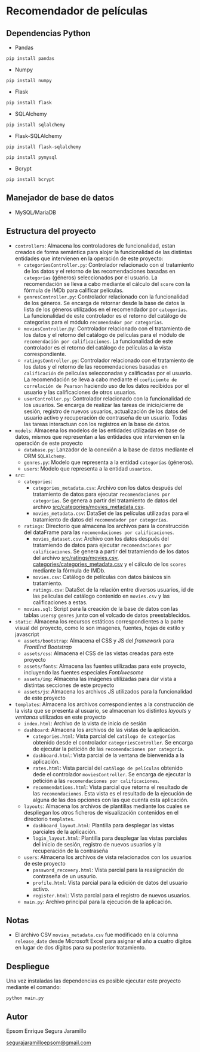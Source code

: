 # Recomendador de películas
## Dependencias Python
- Pandas

```terminal 
pip install pandas
```

- Numpy

```terminal 
pip install numpy
```

- Flask

```terminal 
pip install flask
```
- SQLAlchemy

```terminal
pip install sqlalchemy
```
- Flask-SQLAlchemy

```terminal
pip install flask-sqlalchemy
````
```terminal
pip install pymysql
```

- Bcrypt
````
pip install bcrypt
````


## Manejador de base de datos
- MySQL/MariaDB


## Estructura del proyecto
- `controllers`: Almacena los controladores de funcionalidad, estan creados de forma semántica para alojar la funcionalidad de las distintas entidades que intervienen en la operación de este proyecto:
    - `categoriesController.py`: Controlador relacionado con el tratamiento de los datos y el retorno de las recomendaciones basadas en `categorías` (géneros) seleccionados por el usuario. La recomendación se lleva a cabo mediante el cálculo del `score` con la fórmula de IMDb para calificar películas.
    - `genresController.py`: Controlador relacionado con la funcionalidad de los géneros. Se encarga de retornar desde la base de datos la lista de los géneros utilizados en el recomendador por `categorías`. La funcionalidad de este controlador es el retorno del catálogo de categorías para el módulo `recomendador por categorías`.
    - `moviesController`.py: Controlador relacionado con el tratamiento de los datos y el retorno del catálogo de películas para el módulo de `recomendación por calificaciones`. La funcionalidad de este controlador es el retorno del catálogo de películas a la vista correspondiente.
    - `ratingsController.py`: Controlador relacionado con el tratamiento de los datos y el retorno de las recomendaciones basadas en `calificación` de películas selecconadas y calificadas por el usuario. La recomendación se lleva a cabo mediante el `coeficiente de correlación de Pearson` haciendo uso de los datos recibidos por el usuario y las calificaciones de otros usuarios.
    - `userController.py`: Controlador relacionado con la funcionalidad de los usuarios. Se encarga de realizar las tareas de inicio/cierre de sesión, registro de nuevos usuarios, actualización de los datos del usuario activo y recuperación de contraseña de un usuario. Todas las tareas interactuan con los registros en la base de datos.
- `models`: Almacena los modelos de las entidades utilizadas en base de datos, mismos que representan a las entidades que intervienen en la operación de este proyecto
    - `database.py`: Lanzador de la conexión a la base de datos mediante el ORM `SQLAlchemy`.
    - `genres.py`: Modelo que representa a la entidad `categorías` (géneros).
    - `users`: Modelo que representa a la entidad `usuarios`.
- `src`: 
    - `categories`: 
        - `categories_metadata.csv`: Archivo con los datos después del tratamiento de datos para ejecutar `recomendaciones por categorías`. Se genera a partir del tratamiento de datos del archivo [src/categories/movies_metadata.csv](/src/categories/movies_metadata.csv).
        - `movies_metadata.csv`: DataSet de las películas utilizadas para el tratamiento de datos del `recomendador por categorías`.
    - `ratings`: Directorio que almacena los archivos para la construcción del dataFrame para las `recomendaciones por calificaciones`.
        - `movies_dataset.csv`: Archivo con los datos después del tratamiendo de datos para ejecutar `recomendaciones por calificaciones`. Se genera a partir del tratamiendo de los datos del archivo [src/ratings/movies.csv](/src/ratings/movies.csv), [categories/categories_metadata.csv](/categories/categories_metadata.csv) y el cálculo de los `scores` mediante la fórmula de IMDb.
        - `movies.csv`: Catálogo de películas con datos básicos sin tratamiento.
        - `ratings.csv`: DataSet de la relación entre diversos usuarios, id de las películas del catálogo contenido en `movies.csv` y las calificaciones a estas.
    - `movies.sql`: Script para la creación de la base de datos con las tablas `users`y `genres` junto con el volcado de datos preestablecidos.
- `static`: Almacena los recursos estáticos correspondientes a la parte visual del proyecto, como lo son imagenes, fuentes, hojas de estilo y javascript
    - `assets/bootstrap`: Almacena el CSS y JS del <i>framework</i> para <i>FrontEnd Bootstrap</i>
    - `assets/css`: Almacena el CSS de las vistas creadas para este proyecto 
    - `assets/fonts`: Almacena las fuentes utilizadas para este proyecto, incluyendo las fuentes especiales <i>FontAwesome</i>
    - `assets/img`: Almacena las imágenes utilizadas para dar vista a distintas secciones de este proyecto
    - `assets/js`:  Almacena los archivos JS utilizados para la funcionalidad de este proyecto
- `templates`: Almacena los archivos correspondientes a la construcción de la vista que se presenta al usuario, se almacenan los distintos <i>layouts</i> y <i>ventanas</i> utilizados en este proyecto
    - `index.html`: Archivo de la vista de inicio de sesión
    - `dashboard`: Almacena los archivos de las vistas de la aplicación.
        - `categories.html`: Vista parcial del `catálogo de categorías` obtenido desde el controlador `categoriesController`. Se encarga de ejecutar la petición de las `recomendaciones por categoría`.
        - `dashboard.html`: Vista parcial de la ventana de bienvenida a la aplicación.
        - `rates.html`: Vista parcial del `catálogo de películas` obtenido dede el controlador `moviesController`. Se encarga de ejecutar la petición a las `recomendaciones por calificaciones`.
        - `recommendations.html`: Vista parcial que retorna el resultado de las `recomendaciones`. Esta vista es el resultado de la ejecución de alguna de las dos opciones con las que cuenta esta aplicación.
    - `layouts`: Almacena los archivos de plantillas mediante los cuales se despliegan los otros ficheros de visualización contenidos en el directorio `templates`.
        - `dashboard_layout.html`: Plantilla para desplegar las vistas parciales de la aplicación.
        - `login_layout.html`: Plantilla para desplegar las vistas parciales del inicio de sesión, registro de nuevos usuarios y la recuperación de la contraseña
    - `users`: Almacena los archivos de vista relacionados con los usuarios de este proyecto
        - `password_recovery.html`: Vista parcial para la reasignación de contraseña de un usaurio.
        - `profile.html`: Vista parcial para la edición de datos del usuario activo.
        - `register.html`: Vista parcial para el registro de nuevos usuarios.
    - `main.py`: Archivo principal para la ejecución de la aplicación.

## Notas
- El archivo CSV `movies_metadata.csv` fue modificado en la columna `release_date` desde Microsoft Excel para asignar el año a cuatro dígitos en lugar de dos dígitos para su posterior tratamiento.

## Despliegue
Una vez instaladas las dependencias es posible ejecutar este proyecto mediante el comando:

```terminal 
python main.py
```

## Autor
Epsom Enrique Segura Jaramillo

segurajaramilloepsom@gmail.com